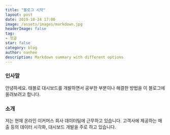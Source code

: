 ```yaml
---
title: "블로그 시작"
layout: post
date: 2019-10-24 17:00
image: /assets/images/markdown.jpg
headerImage: false
tag:
- 첫글
star: false
category: blog
author: nanhee
description: Markdown summary with different options
---
```


### 인사말
안녕하세요. 태블로 대시보드를 개발하면서 공부한 부분이나 해결한 방법을 이 블로그에 올려보려고 합니다.

### 소개
저는 현재 온라인 이커머스 회사 데이터팀에 근무하고 있습니다. 고객사에 제공하는 매출 등의 데이터 시각화, 대시보드 개발을 주로 하고 있습니다.
